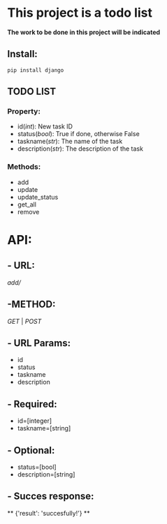 # This project is a todo list

**The work to be done in this project will be indicated**

## **Install:**

`pip install django`

## TODO LIST
### Property:
- id(*int*): New task ID
- status(*bool*): True if done, otherwise False
- taskname(*str*): The name of the task
- description(*str*): The description of the task

### Methods:
- add
- update
- update_status
- get_all
- remove

# API:

## - URL:
 *add/*

## -METHOD:
*GET* | *POST*

## - URL Params:
- id
- status
- taskname
- description

## - Required:
- id=[integer]
- taskname=[string]

## - Optional:
- status=[bool]
- description=[string]

## - Succes response:
** {'result': 'succesfully!'} **
